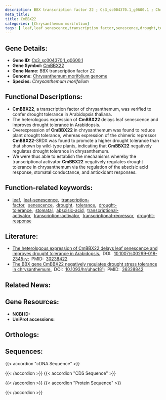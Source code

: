 ```yaml
---
description: BBX transcription factor 22 ; Cs3_sc004370.1_g0600.1 ; Chrysanthemum morifolium
meta_title:
title: CmBBX22
categories: [Chrysanthemum morifolium]
tags: [ leaf,leaf senescence,transcription factor,senescence,drought,tolerance,drought tolerance,stomatal,abscisic acid,transcriptional activator,transcription activator,transcriptional repressor,drought response ]
---
```


## Gene Details:
- **Gene ID:** [Cs3_sc004370.1_g0600.1]()
- **Gene Symbol:** <u>CmBBX22</u>
- **Gene Name:** BBX transcription factor 22
- **Genome:** [Chrysanthemum morifolium genome](http://210.22.121.250:8880/asteraceae/download/downloadPage)
- **Species:** *Chrysanthemum morifolium*

## Functional Descriptions:
   - **CmBBX22**, a transcription factor of chrysanthemum, was verified to confer drought tolerance in Arabidopsis thaliana.
   - The heterologous expression of **CmBBX22** delays leaf senescence and improves drought tolerance in Arabidopsis.
   - Overexpression of **CmBBX22** in chrysanthemum was found to reduce plant drought tolerance, whereas expression of the chimeric repressor **CmBBX22**-SRDX was found to promote a higher drought tolerance than that shown by wild-type plants, indicating that **CmBBX22** negatively regulates drought tolerance in chrysanthemum.
   - We were thus able to establish the mechanisms whereby the transcriptional activator **CmBBX22** negatively regulates drought tolerance in chrysanthemum via the regulation of the abscisic acid response, stomatal conductance, and antioxidant responses.

## Function-related keywords:
   - [leaf](/tags/leaf/),&nbsp;&nbsp;[leaf-senescence](/tags/leaf-senescence/),&nbsp;&nbsp;[transcription-factor](/tags/transcription-factor/),&nbsp;&nbsp;[senescence](/tags/senescence/),&nbsp;&nbsp;[drought](/tags/drought/),&nbsp;&nbsp;[tolerance](/tags/tolerance/),&nbsp;&nbsp;[drought-tolerance](/tags/drought-tolerance/),&nbsp;&nbsp;[stomatal](/tags/stomatal/),&nbsp;&nbsp;[abscisic-acid](/tags/abscisic-acid/),&nbsp;&nbsp;[transcriptional-activator](/tags/transcriptional-activator/),&nbsp;&nbsp;[transcription-activator](/tags/transcription-activator/),&nbsp;&nbsp;[transcriptional-repressor](/tags/transcriptional-repressor/),&nbsp;&nbsp;[drought-response](/tags/drought-response/)

## Literature:
   - [The heterologous expression of CmBBX22 delays leaf senescence and improves drought tolerance in Arabidopsis.](https://doi.org/10.1007/s00299-018-2345-y)&nbsp;&nbsp;DOI:&nbsp;&nbsp;[10.1007/s00299-018-2345-y](https://doi.org/10.1007/s00299-018-2345-y);&nbsp;&nbsp;PMID:&nbsp;&nbsp;[30238422](https://pubmed.ncbi.nlm.nih.gov/30238422/)
   - [The BBX gene CmBBX22 negatively regulates drought stress tolerance in chrysanthemum.](https://doi.org/10.1093/hr/uhac181)&nbsp;&nbsp;DOI:&nbsp;&nbsp;[10.1093/hr/uhac181](https://doi.org/10.1093/hr/uhac181);&nbsp;&nbsp;PMID:&nbsp;&nbsp;[36338842](https://pubmed.ncbi.nlm.nih.gov/36338842/)

## Related News:

## Gene Resources:
- **NCBI ID:**  [](https://www.ncbi.nlm.nih.gov/gene/?term=)
- **UniProt accessions:**  [](https://www.uniprot.org/uniprotkb//entry)

## Orthologs:

## Sequences:
{{< accordion "cDNA Sequence" >}}

{{< /accordion >}}
{{< accordion "CDS Sequence" >}}

{{< /accordion >}}
{{< accordion "Protein Sequence" >}}

{{< /accordion >}}
